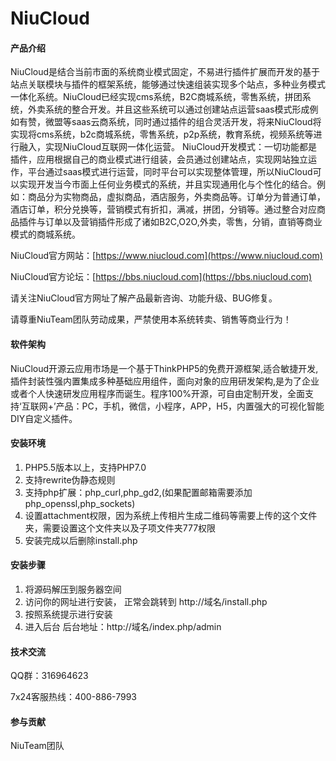 # NiuCloud

#### 产品介绍
NiuCloud是结合当前市面的系统商业模式固定，不易进行插件扩展而开发的基于站点关联模块与插件的框架系统，能够通过快速组装实现多个站点，多种业务模式一体化系统。NiuCloud已经实现cms系统，B2C商城系统，零售系统，拼团系统，外卖系统的整合开发。并且这些系统可以通过创建站点运营saas模式形成例如有赞，微盟等saas云商系统，同时通过插件的组合灵活开发，将来NiuCloud将实现将cms系统，b2c商城系统，零售系统，p2p系统，教育系统，视频系统等进行融入，实现NiuCloud互联网一体化运营。 NiuCloud开发模式：一切功能都是插件，应用根据自己的商业模式进行组装，会员通过创建站点，实现网站独立运作，平台通过saas模式进行运营，同时平台可以实现整体管理，所以NiuCloud可以实现开发当今市面上任何业务模式的系统，并且实现通用化与个性化的结合。例如：商品分为实物商品，虚拟商品，酒店服务，外卖商品等。订单分为普通订单，酒店订单，积分兑换等，营销模式有折扣，满减，拼团，分销等。通过整合对应商品插件与订单以及营销插件形成了诸如B2C,O2O,外卖，零售，分销，直销等商业模式的商城系统。

NiuCloud官方网站：[https://www.niucloud.com](https://www.niucloud.com)

NiuCloud官方论坛：[https://bbs.niucloud.com](https://bbs.niucloud.com)

请关注NiuCloud官方网址了解产品最新咨询、功能升级、BUG修复。

请尊重NiuTeam团队劳动成果，严禁使用本系统转卖、销售等商业行为！

#### 软件架构
NiuCloud开源云应用市场是一个基于ThinkPHP5的免费开源框架,适合敏捷开发,插件封装性强内置集成多种基础应用组件，面向对象的应用研发架构,是为了企业或者个人快速研发应用程序而诞生。程序100%开源，可自由定制开发，全面支持‘互联网+’产品：PC，手机，微信，小程序，APP，H5，内置强大的可视化智能DIY自定义插件。

#### 安装环境
1. PHP5.5版本以上，支持PHP7.0
2. 支持rewrite伪静态规则
3. 支持php扩展：php_curl,php_gd2,(如果配置邮箱需要添加php_openssl,php_sockets)
4. 设置attachment权限，因为系统上传相片生成二维码等需要上传的这个文件夹，需要设置这个文件夹以及子项文件夹777权限
5. 安装完成以后删除install.php

#### 安装步骤

1. 将源码解压到服务器空间
2. 访问你的网址进行安装， 正常会跳转到 http://域名/install.php
3. 按照系统提示进行安装 
4. 进入后台  后台地址：http://域名/index.php/admin

#### 技术交流

QQ群：316964623

7x24客服热线：400-886-7993


#### 参与贡献
NiuTeam团队
